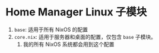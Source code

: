 # Home Manager Linux 子模块

1. `base`: 适用于所有 NixOS 的配置
1. `core.nix`: 适用于服务器和桌面的配置，仅包含 `base` 子模块。
    1. 我的所有 NixOS 系统都会用到这个配置
